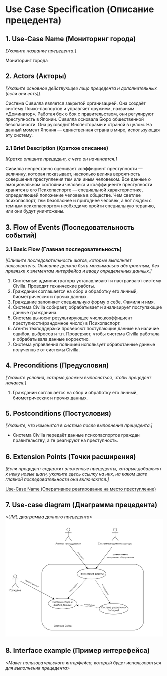 # Use Case Speciﬁcation (Описание прецедента)  
  
## 1. Use-Case Name (Мониторинг города)
*[Укажите название прецедента.]*  

Мониторинг города

## 2. Actors (Акторы)
*[Укажите основное действующее лицо прецедента и дополнительных (если они есть)]*

Система Сивилла является закрытой организацией. Она создаёт систему Психо-паспортов и управляет оружием, названым «Доминатор». Работая бок о бок с правительством, они регулируют преступность в Японии. Сивилла основала Бюро общественной безопасности. Она руководит Инспекторами и страной в целом. На данный момент Япония — единственная страна в мире, использующая эту систему.  
  
### 2.1 Brief Description (Краткое описание)
*[Кратко опишите прецедент, с чего он начинается.]*
  
Сивилла непрестанно оценивает коэффициент преступности — величину, которая показывает, насколько велика вероятность совершения преступления тем или иным человеком. Все данные о эмоциональном состоянии человека и коэффициенте преступности хранятся в его Психопаспорте — специальной характеристике, определяющей положение человека в обществе. Чем светлее психопаспорт, тем безопаснее и пригоднее человек, а вот людям с темным психопаспортом необходимо пройти специальную терапию, или они будут уничтожены.
  
## 3. Flow of Events (Последовательность событий)

### 3.1 Basic Flow (Главная последовательность)
*[Опишите последовательность шагов, которые выполняет пользователь. Описание должно быть максимально абстрактным, без привязки к элементам интерфейса и вводу определенных данных.]*  

1) Системные администраторы устанавливают и настраивают систему Civilla. Проводят технические работы.
2) Гражданин соглашается на сбор и обработку его личный, биометрических и прочих данных.
3) Граждание заполняет специальную форму о себе. Фамиля и имя.
4) Система Civilla собирает, обрабатывает и анализирует поступающие данные гражданина.
5) Система выносит результирующее число,коэффициент преступности(рандомное число) в Психопаспорт.
6) Агенты техподдержки проверяют поступающие данные на наличие ошибок, выбросов и т.п. Проверяют, чтобы система Civilla работала и обрабатывала данные корректно.
7) Система управления полицией использует обработанные данные полученные от системы Civilla.

## 4. Preconditions (Предусловия)
*[Укажите условия, которые должны выполняться, чтобы прецедент начался.]*

1)	Гражданин соглашается на сбор и обработку его личный, биометрических и прочих данных.

## 5. Postconditions (Постусловия)  
*[Укажите, что изменится в системе после выполнения прецедента.]*

* Система Civilla передаёт данные психопаспортов граждан правительству, а те реагируют на преступность.  

## 6. Extension Points (Точки расширения)
*[Если прецедент содержит вложенные прецеденты, которые добавляют к нему новые шаги, укажите здесь ссылку на них, на каком шаге главной последовательности они включаются.]*

 [Use-Case Name (Оперативное реагирование на место преступление)](https://github.com/FF220v/ITMO-Psychopass-Team/blob/use-case_1/docs/use-case_1.md)  
 
## 7. Use-case diagram (Диаграмма прецедента)
*<UML диаграмма данного прецедента>* 
![Диаграмма прецедента)](https://github.com/FF220v/ITMO-Psychopass-Team/blob/use-case_2/docs/Diagram%20use-case_2.png)  

## 8. Interface example (Пример интерефейса)
*<Макет пользовательского интерфейса, который будет использоваться для выполнения прецедента>*
